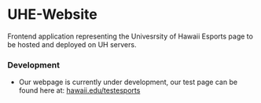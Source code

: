# UHE-Website

Frontend application representing the Univesrsity of Hawaii Esports page to be hosted and deployed on UH servers.

### Development
- Our webpage is currently under development, our test page can be found here at: [hawaii.edu/testesports](https://www.hawaii.edu/testesports/#/)
